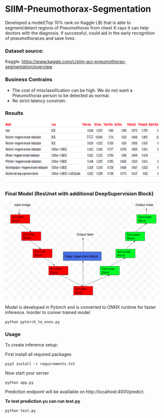 # SIIM-Pneumothorax-Segmentation
Developed a model(Top 10% rank on Kaggle LB) that is able to segment/detect regions of Pneumothorax from chest X-rays it can help doctors with the diagnosis. if successful, could aid in the early recognition of pneumothoraces and save lives.


### Dataset source:
Kaggle: https://www.kaggle.com/c/siim-acr-pneumothorax-segmentation/overview

### Business Contrains
* The cost of misclassification can be high. We do not want a Pneumothorax person to be detected as normal.
* No strict latency constrain.

### Results
<img src="https://github.com/arunm8489/SIIM-Pneumothorax-Segmentation/blob/main/data/results.png" width=800 height=200>

### Final Model (ResUnet with additional DeepSupervision Block)
<img src="https://github.com/arunm8489/SIIM-Pneumothorax-Segmentation/blob/main/data/model.png" width=800 heigh=800>

Model is developed in Pytorch and is converted to ONNX runtime for faster inference. Inorder to conver trained model
```
python pytorch_to_onnx.py

```

### Usage
To create inference setup:

First install all required packages
```
pip3 install -r requirements.txt

```
Now start your server
```
python app.py

```

Prediction endpoint will be avalilable on http://localhost:4001/predict. 

**To test prediction yu can run test.py**
```
python test.py

```
